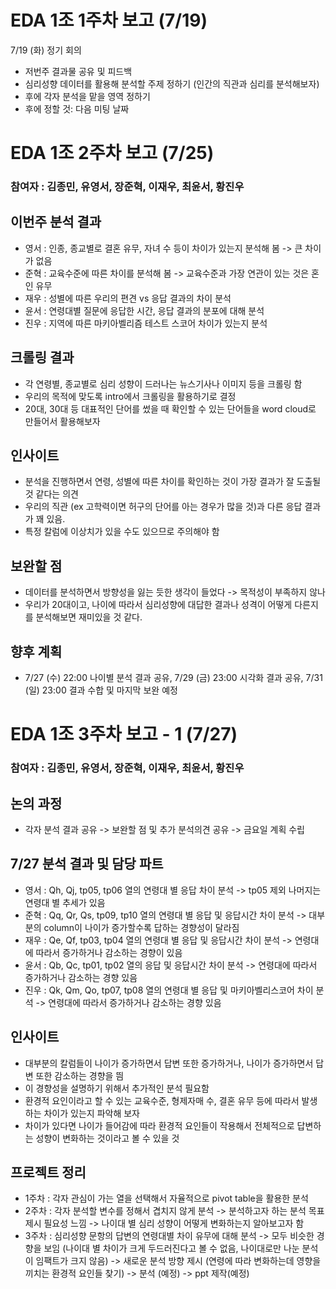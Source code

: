 # EDA 1조 1주차 보고 (7/19)

7/19 (화) 정기 회의
- 저번주 결과물 공유 및 피드백
- 심리성향 데이터를 활용해 분석할 주제 정하기 (인간의 직관과 심리를 분석해보자)
- 후에 각자 분석을 맡을 영역 정하기
- 후에 정할 것: 다음 미팅 날짜


# EDA 1조 2주차 보고 (7/25)

### 참여자 : 김종민, 유영서, 장준혁, 이재우, 최윤서, 황진우
## 이번주 분석 결과
- 영서 : 인종, 종교별로 결혼 유무, 자녀 수 등이 차이가 있는지 분석해 봄 -> 큰 차이가 없음
- 준혁 : 교육수준에 따른 차이를 분석해 봄 -> 교육수준과 가장 연관이 있는 것은 혼인 유무
- 재우 : 성별에 따른 우리의 편견 vs 응답 결과의 차이 분석
- 윤서 : 연령대별 질문에 응답한 시간, 응답 결과의 분포에 대해 분석
- 진우 : 지역에 따른 마키아벨리즘 테스트 스코어 차이가 있는지 분석

## 크롤링 결과
- 각 연령별, 종교별로 심리 성향이 드러나는 뉴스기사나 이미지 등을 크롤링 함
- 우리의 목적에 맞도록 intro에서 크롤링을 활용하기로 결정
- 20대, 30대 등 대표적인 단어를 썼을 때 확인할 수 있는 단어들을 word cloud로 만들어서 활용해보자

## 인사이트
- 분석을 진행하면서 연령, 성별에 따른 차이를 확인하는 것이 가장 결과가 잘 도출될 것 같다는 의견
- 우리의 직관 (ex 고학력이면 허구의 단어를 아는 경우가 많을 것)과 다른 응답 결과가 꽤 있음.
- 특정 칼럼에 이상치가 있을 수도 있으므로 주의해야 함

## 보완할 점
- 데이터를 분석하면서 방향성을 잃는 듯한 생각이 들었다 -> 목적성이 부족하지 않나
- 우리가 20대이고, 나이에 따라서 심리성향에 대답한 결과나 성격이 어떻게 다른지를 분석해보면 재미있을 것 같다.

## 향후 계획
- 7/27 (수) 22:00 나이별 분석 결과 공유, 7/29 (금) 23:00 시각화 결과 공유, 7/31 (일) 23:00 결과 수합 및 마지막 보완 예정


# EDA 1조 3주차 보고 - 1 (7/27)

### 참여자 : 김종민, 유영서, 장준혁, 이재우, 최윤서, 황진우
## 논의 과정
- 각자 분석 결과 공유 -> 보완할 점 및 추가 분석의견 공유 -> 금요일 계획 수립

## 7/27 분석 결과 및 담당 파트
- 영서 : Qh, Qj, tp05, tp06 열의 연령대 별 응답 차이 분석 -> tp05 제외 나머지는 연령대 별 추세가 있음
- 준혁 : Qq, Qr, Qs, tp09, tp10 열의 연령대 별 응답 및 응답시간 차이 분석 -> 대부분의 column이 나이가 증가할수록 답하는 경향성이 달라짐
- 재우 : Qe, Qf,  tp03, tp04 열의 연령대 별 응답 및 응답시간 차이 분석 -> 연령대에 따라서 증가하거나 감소하는 경향이 있음
- 윤서 : Qb, Qc, tp01, tp02 열의 응답 및 응답시간 차이 분석 -> 연령대에 따라서 증가하거나 감소하는 경향 있음
- 진우 : Qk, Qm, Qo, tp07, tp08 열의 연령대 별 응답 및 마키아벨리스코어 차이 분석 -> 연령대에 따라서 증가하거나 감소하는 경향 있음

## 인사이트
- 대부분의 칼럼들이 나이가 증가하면서 답변 또한 증가하거나, 나이가 증가하면서 답변 또한 감소하는 경향을 띔
- 이 경향성을 설명하기 위해서 추가적인 분석 필요함
- 환경적 요인이라고 할 수 있는 교육수준, 형제자매 수, 결혼 유무 등에 따라서 발생하는 차이가 있는지 파악해 보자
- 차이가 있다면 나이가 들어감에 따라 환경적 요인들이 작용해서 전체적으로 답변하는 성향이 변화하는 것이라고 볼 수 있을 것

## 프로젝트 정리
- 1주차 : 각자 관심이 가는 열을 선택해서 자율적으로 pivot table을 활용한 분석
- 2주차 : 각자 분석할 변수를 정해서 겹치지 않게 분석 -> 분석하고자 하는 분석 목표 제시 필요성 느낌 -> 나이대 별 심리 성향이 어떻게 변화하는지 알아보고자 함
- 3주차 : 심리성향 문항의 답변의 연령대별 차이 유무에 대해 분석 -> 모두 비슷한 경향을 보임 (나이대 별 차이가 크게 두드러진다고 볼 수 없음, 나이대로만 나눈 분석이 임팩트가 크지 않음) -> 새로운 분석 방향 제시 (연령에 따라 변화하는데 영향을 끼치는 환경적 요인들 찾기) -> 분석 (예정) -> ppt 제작(예정)
